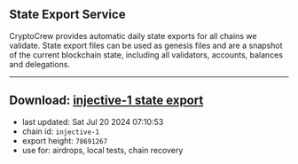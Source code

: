 ## State Export Service
CryptoCrew provides automatic daily state exports for all chains we validate. State export files can be used as genesis files and are a snapshot of the current blockchain state, including all validators, accounts, balances and delegations.

---
**Download: [injective-1 state export](https://dl-eu2.ccvalidators.com/SERVICE/injective/injective-1_export_78691267.json)**
---

- last updated: Sat Jul 20 2024 07:10:53
- chain id: `injective-1`
- export height: `78691267`
- use for: airdrops, local tests, chain recovery
